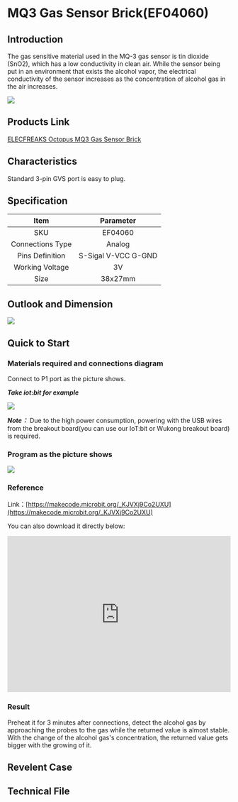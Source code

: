 # MQ3 Gas Sensor Brick(EF04060)

## Introduction

The gas sensitive material used in the MQ-3 gas sensor is tin dioxide (SnO2), which has a low conductivity in clean air. While the sensor being put in an environment that exists the alcohol vapor, the electrical conductivity of the sensor increases as the concentration of alcohol gas in the air increases.

![](./images/04060_01.png)

## Products Link

[ELECFREAKS Octopus MQ3 Gas Sensor Brick](https://shop.elecfreaks.com/products/elecfreaks-octopus-mq3-gas-sensor-brick?_pos=1&_sid=2303d0c3a&_ss=r)


## Characteristics

 Standard 3-pin GVS port is easy to plug. 

## Specification


Item | Parameter 
:-: | :-: 
SKU|EF04060
Connections Type|Analog
Pins Definition|S-Sigal V-VCC G-GND
Working Voltage|3V
Size|38x27mm


## Outlook and Dimension


![](./images/04060_02.png)

## Quick to Start


### Materials required and connections diagram 


 Connect to P1 port as the picture shows. 

***Take iot:bit for example***



![](./images/04060_03.png)


***Note：*** Due to the high power consumption, powering with the USB wires from the breakout board(you can use our IoT:bit or Wukong breakout board) is required. 


### Program as the picture shows 

![](./images/04060_04.png)


### Reference
Link：[https://makecode.microbit.org/_KJVXj9Co2UXU](https://makecode.microbit.org/_KJVXj9Co2UXU)

You can also download it directly below:

<div style="position:relative;height:0;padding-bottom:70%;overflow:hidden;"><iframe style="position:absolute;top:0;left:0;width:100%;height:100%;" src="https://makecode.microbit.org/#pub:_KJVXj9Co2UXU" frameborder="0" sandbox="allow-popups allow-forms allow-scripts allow-same-origin"></iframe></div>  


### Result
 Preheat it for 3 minutes after connections, detect the alcohol gas by approaching the probes to the gas while the returned value is almost stable.
 With the change of the alcohol gas's concentration, the returned value gets bigger with the growing of it.


## Revelent Case


## Technical File

